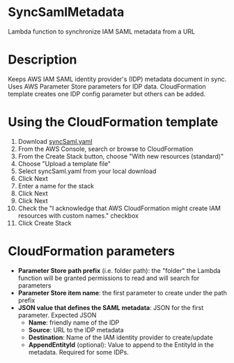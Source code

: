 # SyncSamlMetadata
Lambda function to synchronize IAM SAML metadata from a URL

# Description
Keeps AWS IAM SAML identity provider's (IDP) metadata document in sync.
Uses AWS Parameter Store parameters for IDP data. CloudFormation
template creates one IDP config parameter but others can be added.

# Using the CloudFormation template
1. Download [syncSaml.yaml](./syncSaml.yaml)
1. From the AWS Console, search or browse to CloudFormation
1. From the Create Stack button, choose "With new resources (standard)"
1. Choose "Upload a template file"
1. Select syncSaml.yaml from your local download
1. Click Next
1. Enter a name for the stack
1. Click Next
1. Click Next
1. Check the "I acknowledge that AWS CloudFormation might create IAM resources with custom names." checkbox
1. Click Create Stack

# CloudFormation parameters
* **Parameter Store path prefix** (i.e. folder path): the "folder" the Lambda function will be granted permissions
to read and will search for parameters
* **Parameter Store item name**: the first parameter to create under the path prefix
* **JSON value that defines the SAML metadata**: JSON for the first parameter. Expected JSON
    * **Name**: friendly name of the IDP
    * **Source**: URL to the IDP metadata
    * **Destination**: Name of the IAM identity provider to create/update
    * **AppendEntityId** (optional): Value to append to the EntityId in the metadata. Required for some IDPs.
